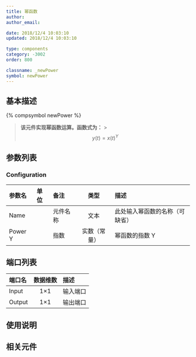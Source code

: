 ```yaml
---
title: 幂函数
author:
author_email:

date: 2018/12/4 10:03:10
updated: 2018/12/4 10:03:10

type: components
category: -3002
order: 800

classname: _newPower
symbol: newPower
---
```


## 基本描述

{% compsymbol newPower %}

> **该元件实现幂函数运算。函数式为：** > $$y(t) = x{(t)^Y}$$

## 参数列表

### Configuration

| 参数名  | 单位 | 备注     |     类型     | 描述                           |
| :------ | :--- | :------- | :----------: | :----------------------------- |
| Name    |      | 元件名称 |     文本     | 此处输入幂函数的名称（可缺省） |
| Power Y |      | 指数     | 实数（常量） | 幂函数的指数 Y                 |

## 端口列表

| 端口名 | 数据维数 | 描述     |
| :----- | :------: | :------- |
| Input  |   1×1    | 输入端口 |
| Output |   1×1    | 输出端口 |

## 使用说明

## 相关元件
